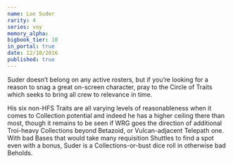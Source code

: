 ```yaml
---
name: Lon Suder
rarity: 4
series: voy
memory_alpha:
bigbook_tier: 10
in_portal: true
date: 12/10/2016
published: true
---
```


Suder doesn’t belong on any active rosters, but if you’re looking for a reason to snag a great on-screen character, pray to the Circle of Traits which seeks to bring all crew to relevance in time. 

His six non-HFS Traits are all varying levels of reasonableness when it comes to Collection potential and indeed he has a higher ceiling there than most, though it remains to be seen if WRG goes the direction of additional Troi-heavy Collections beyond Betazoid, or Vulcan-adjacent Telepath one. With bad Bases that would take many requisition Shuttles to find a spot even with a bonus, Suder is a Collections-or-bust dice roll in otherwise bad Beholds.
